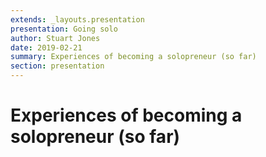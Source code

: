 ```yaml
---
extends: _layouts.presentation
presentation: Going solo
author: Stuart Jones
date: 2019-02-21
summary: Experiences of becoming a solopreneur (so far)
section: presentation
---
```


# Experiences of becoming a solopreneur (so far)